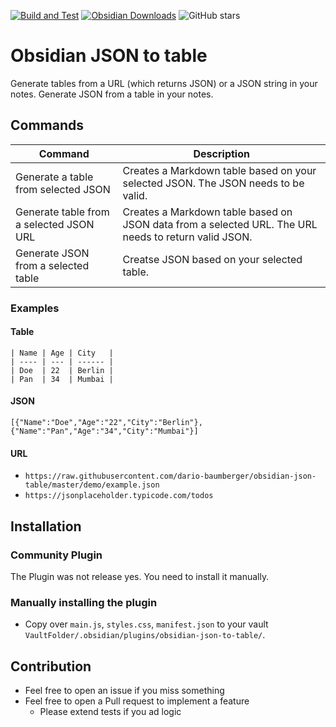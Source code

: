 [![Build and Test](https://github.com/dario-baumberger/obsidian-json-table/actions/workflows/build.yml/badge.svg)](https://github.com/dario-baumberger/obsidian-json-table/actions/workflows/build.yml)
[![Obsidian Downloads](https://img.shields.io/badge/dynamic/json?color=7e6ad6&labelColor=34208c&label=Obsidian%20Downloads&query=$['json-table'].downloads&url=https://raw.githubusercontent.com/obsidianmd/obsidian-releases/master/community-plugin-stats.json&)](obsidian://show-plugin?id=deepl)
![GitHub stars](https://img.shields.io/github/stars/dario-baumberger/obsidian-json-table?style=flat)

# Obsidian JSON to table

Generate tables from a URL (which returns JSON) or a JSON string in your notes. Generate JSON from a table in your notes.

## Commands

| Command                                 | Description                                                                                          |
| --------------------------------------- | ---------------------------------------------------------------------------------------------------- |
| Generate a table from selected JSON     | Creates a Markdown table based on your selected JSON. The JSON needs to be valid.                    |
| Generate table from a selected JSON URL | Creates a Markdown table based on JSON data from a selected URL. The URL needs to return valid JSON. |
| Generate JSON from a selected table     | Creatse JSON based on your selected table.                                                           |

### Examples

#### Table

```
| Name | Age | City   |
| ---- | --- | ------ |
| Doe  | 22  | Berlin |
| Pan  | 34  | Mumbai |
```

#### JSON

```
[{"Name":"Doe","Age":"22","City":"Berlin"},{"Name":"Pan","Age":"34","City":"Mumbai"}]
```

#### URL

-   `https://raw.githubusercontent.com/dario-baumberger/obsidian-json-table/master/demo/example.json`
-   `https://jsonplaceholder.typicode.com/todos`

## Installation

### Community Plugin

The Plugin was not release yes. You need to install it manually.

### Manually installing the plugin

-   Copy over `main.js`, `styles.css`, `manifest.json` to your vault `VaultFolder/.obsidian/plugins/obsidian-json-to-table/`.

## Contribution

-   Feel free to open an issue if you miss something
-   Feel free to open a Pull request to implement a feature
    -   Please extend tests if you ad logic
